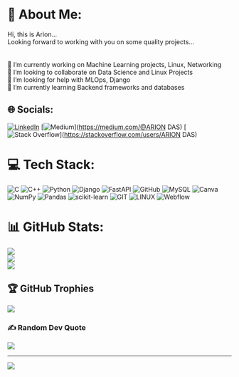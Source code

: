# 💫 About Me:
Hi, this is Arion...<br>Looking forward to working with you on some quality projects...<br><br><br>🔭 I’m currently working on Machine Learning projects, Linux, Networking<br>👯 I’m looking to collaborate on Data Science and Linux Projects<br>🤝 I’m looking for help with MLOps, Django<br>🌱 I’m currently learning Backend frameworks and databases


## 🌐 Socials:
[![LinkedIn](https://img.shields.io/badge/LinkedIn-%230077B5.svg?logo=linkedin&logoColor=white)](https://linkedin.com/in/arion-das) [![Medium](https://img.shields.io/badge/Medium-12100E?logo=medium&logoColor=white)](https://medium.com/@ARION DAS) [![Stack Overflow](https://img.shields.io/badge/-Stackoverflow-FE7A16?logo=stack-overflow&logoColor=white)](https://stackoverflow.com/users/ARION DAS) 

# 💻 Tech Stack:
![C](https://img.shields.io/badge/c-%2300599C.svg?style=flat&logo=c&logoColor=white) ![C++](https://img.shields.io/badge/c++-%2300599C.svg?style=flat&logo=c%2B%2B&logoColor=white) ![Python](https://img.shields.io/badge/python-3670A0?style=flat&logo=python&logoColor=ffdd54) ![Django](https://img.shields.io/badge/django-%23092E20.svg?style=flat&logo=django&logoColor=white) ![FastAPI](https://img.shields.io/badge/FastAPI-005571?style=flat&logo=fastapi) ![GitHub](https://img.shields.io/badge/GitHub-%23121011.svg?style=flat&logo=github&logoColor=white) ![MySQL](https://img.shields.io/badge/mysql-%2300f.svg?style=flat&logo=mysql&logoColor=white) ![Canva](https://img.shields.io/badge/Canva-%2300C4CC.svg?style=flat&logo=Canva&logoColor=white) ![NumPy](https://img.shields.io/badge/numpy-%23013243.svg?style=flat&logo=numpy&logoColor=white) ![Pandas](https://img.shields.io/badge/pandas-%23150458.svg?style=flat&logo=pandas&logoColor=white) ![scikit-learn](https://img.shields.io/badge/scikit--learn-%23F7931E.svg?style=flat&logo=scikit-learn&logoColor=white) ![GIT](https://img.shields.io/badge/Git-fc6d26?style=flat&logo=git&logoColor=white) ![LINUX](https://img.shields.io/badge/Linux-FCC624?style=flat&logo=linux&logoColor=black) ![Webflow](https://img.shields.io/badge/Webflow-4353FF?style=flat&logo=webflow&logoColor=white)
# 📊 GitHub Stats:
![](https://github-readme-stats.vercel.app/api?username=ArionDas&theme=dark&hide_border=true&include_all_commits=true&count_private=false)<br/>
![](https://github-readme-streak-stats.herokuapp.com/?user=ArionDas&theme=dark&hide_border=true)<br/>
![](https://github-readme-stats.vercel.app/api/top-langs/?username=ArionDas&theme=dark&hide_border=true&include_all_commits=true&count_private=false&layout=compact)

## 🏆 GitHub Trophies
![](https://github-profile-trophy.vercel.app/?username=ArionDas&theme=radical&no-frame=false&no-bg=true&margin-w=4)

### ✍️ Random Dev Quote
![](https://quotes-github-readme.vercel.app/api?type=horizontal&theme=dark)

---
[![](https://visitcount.itsvg.in/api?id=ArionDas&icon=2&color=0)](https://visitcount.itsvg.in)

<!-- Proudly created with GPRM ( https://gprm.itsvg.in ) -->
